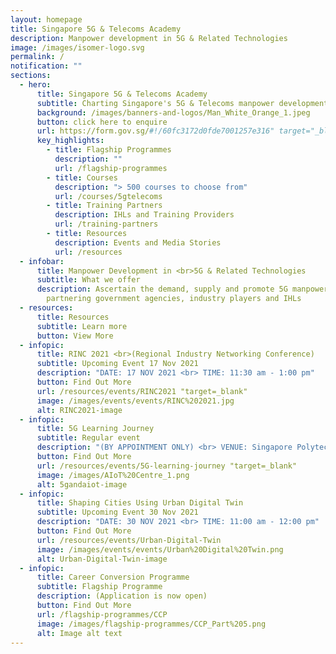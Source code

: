 ```yaml
---
layout: homepage
title: Singapore 5G & Telecoms Academy
description: Manpower development in 5G & Related Technologies
image: /images/isomer-logo.svg
permalink: /
notification: ""
sections:
  - hero:
      title: Singapore 5G & Telecoms Academy
      subtitle: Charting Singapore's 5G & Telecoms manpower development with you
      background: /images/banners-and-logos/Man_White_Orange_1.jpeg
      button: click here to enquire
      url: https://form.gov.sg/#!/60fc3172d0fde7001257e316" target="_blank
      key_highlights:
        - title: Flagship Programmes
          description: ""
          url: /flagship-programmes
        - title: Courses
          description: "> 500 courses to choose from"
          url: /courses/5gtelecoms
        - title: Training Partners
          description: IHLs and Training Providers
          url: /training-partners
        - title: Resources
          description: Events and Media Stories
          url: /resources
  - infobar:
      title: Manpower Development in <br>5G & Related Technologies
      subtitle: What we offer
      description: Ascertain the demand, supply and promote 5G manpower development by
        partnering government agencies, industry players and IHLs
  - resources:
      title: Resources
      subtitle: Learn more
      button: View More
  - infopic:
      title: RINC 2021 <br>(Regional Industry Networking Conference)
      subtitle: Upcoming Event 17 Nov 2021
      description: "DATE: 17 NOV 2021 <br> TIME: 11:30 am - 1:00 pm"
      button: Find Out More
      url: /resources/events/RINC2021 "target=_blank"
      image: /images/events/events/RINC%202021.jpg
      alt: RINC2021-image
  - infopic:
      title: 5G Learning Journey
      subtitle: Regular event
      description: "(BY APPOINTMENT ONLY) <br> VENUE: Singapore Polytechnic"
      button: Find Out More
      url: /resources/events/5G-learning-journey "target=_blank"
      image: /images/AIoT%20Centre_1.png
      alt: 5gandaiot-image
  - infopic:
      title: Shaping Cities Using Urban Digital Twin
      subtitle: Upcoming Event 30 Nov 2021
      description: "DATE: 30 NOV 2021 <br> TIME: 11:00 am - 12:00 pm"
      button: Find Out More
      url: /resources/events/Urban-Digital-Twin
      image: /images/events/events/Urban%20Digital%20Twin.png
      alt: Urban-Digital-Twin-image
  - infopic:
      title: Career Conversion Programme
      subtitle: Flagship Programme
      description: (Application is now open)
      button: Find Out More
      url: /flagship-programmes/CCP
      image: /images/flagship-programmes/CCP_Part%205.png
      alt: Image alt text
---
```

